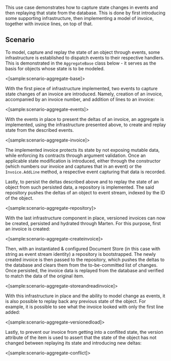 <!--Title: Aggregates, Events, Repositories-->

This use case demonstrates how to capture state changes in events and then replaying that state from the database. This is done by first introducing some supporting infrastructure, then implementing a model of invoice, together with invoice lines, on top of that.

## Scenario

To model, capture and replay the state of an object through events, some infrastructure is established to dispatch events to their respective handlers. This is demonstrated in the `AggregateBase` class below - it serves as the basis for objects whose state is to be modeled.

<[sample:scenario-aggregate-base]>

With the first piece of infrastructure implemented, two events to capture state changes of an invoice are introduced. Namely, creation of an invoice, accompanied by an invoice number, and addition of lines to an invoice:

<[sample:scenario-aggregate-events]>

With the events in place to present the deltas of an invoice, an aggregate is implemented, using the infrastructure presented above, to create and replay state from the described events.

<[sample:scenario-aggregate-invoice]>

The implemented invoice protects its state by not exposing mutable data, while enforcing its contracts through argument validation. Once an applicable state modification is introduced, either through the constructor (which numbers our invoice and captures that in an event) or the `Invoice.AddLine` method, a respective event capturing that data is recorded.

Lastly, to persist the deltas described above and to replay the state of an object from such persisted data, a repository is implemented. The said repository pushes the deltas of an object to event stream, indexed by the ID of the object.

<[sample:scenario-aggregate-repository]>

With the last infrastructure component in place, versioned invoices can now be created, persisted and hydrated through Marten. For this purpose, first an invoice is created:

<[sample:scenario-aggregate-createinvoice]>

Then, with an instantiated & configured Document Store (in this case with string as event stream identity) a repository is bootstrapped. The newly created invoice is then passed to the repository, which pushes the deltas to the database and clears them from the to-be-committed list of changes. Once persisted, the invoice data is replayed from the database and verified to match the data of the original item.

<[sample:scenario-aggregate-storeandreadinvoice]>

With this infrastructure in place and the ability to model change as events, it is also possible to replay back any previous state of the object. For example, it is possible to see what the invoice looked with only the first line added:

<[sample:scenario-aggregate-versionedload]>

Lastly, to prevent our invoice from getting into a conflited state, the version attribute of the item is used to assert that the state of the object has not changed between replaying its state and introducing new deltas:

<[sample:scenario-aggregate-conflict]>